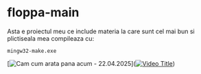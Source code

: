 # floppa-main
Asta e proiectul meu ce include materia la care sunt cel mai bun si plictiseala mea compileaza cu:
```
mingw32-make.exe
```
[![Cam cum arata pana acum - 22.04.2025](https://i9.ytimg.com/vi/sOkN1g4ihlA/mqdefault.jpg?sqp=CMitn8AG-oaymwEmCMACELQB8quKqQMa8AEB-AHSBoAC4AOKAgwIABABGEEgVShlMA8=&rs=AOn4CLA8Y11gHlu6uNo07tccL7QK5fithQ)]([![Video Title](https://img.youtube.com/vi/VIDEO_ID/0.jpg)](https://youtu.be/sOkN1g4ihlA))

